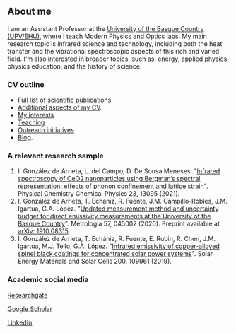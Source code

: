 ## About me

I am an Assistant Professor at the [University of the Basque Country (UPV/EHU)](https://www.ehu.eus/en/web/guest/en-home), where I teach Modern Physics and Optics labs. My main research topic is infrared science and technology, including both the heat transfer and the vibrational spectroscopic aspects of this rich and varied field. I'm also interested in broader topics, such as: energy, applied physics, physics education, and the history of science.

### CV outline

- [Full list of scientific publications](./list-publications.md).
- [Additional aspects of my CV](./other-cv.md).
- [My interests](./interests.md).
- [Teaching](./teaching.md)
- [Outreach initiatives](./outreach.md)
- [Blog](./blog.md).

### A relevant research sample

1. I. González de Arrieta, L. del Campo, D. De Sousa Meneses. "[Infrared spectroscopy of CeO2 nanoparticles using Bergman’s spectral representation: effects of phonon confinement and lattice strain](https://doi.org/10.1039/D1CP01259B)". Physical Chemistry Chemical Physics 23, 13095 (2021).
2. I. González de Arrieta, T. Echániz, R. Fuente, J.M. Campillo-Robles, J.M. Igartua, G.A. López. "[Updated measurement method and uncertainty budget for direct emissivity measurements at the University of the Basque Country](https://doi.org/10.1088/1681-7575/ab84ff)". Metrologia 57, 045002 (2020). Preprint available at [arXiv: 1910.08315](https://arxiv.org/abs/1910.08315).
3. I. González de Arrieta, T. Echániz, R. Fuente, E. Rubin, R. Chen, J.M. Igartua, M.J. Tello, G.A. López. "[Infrared emissivity of copper-alloyed spinel black coatings for concentrated solar power systems](https://doi.org/10.1016/j.solmat.2019.109961)". Solar Energy Materials and Solar Cells 200, 109961 (2019).

### Academic social media

[Researchgate](https://www.researchgate.net/profile/Inigo_Gonzalez_De_Arrieta)

[Google Scholar](https://scholar.google.com/citations?user=oRvyMOgAAAAJ&hl=en)

[LinkedIn](https://www.linkedin.com/in/inigo-gonzalez-de-arrieta/)
